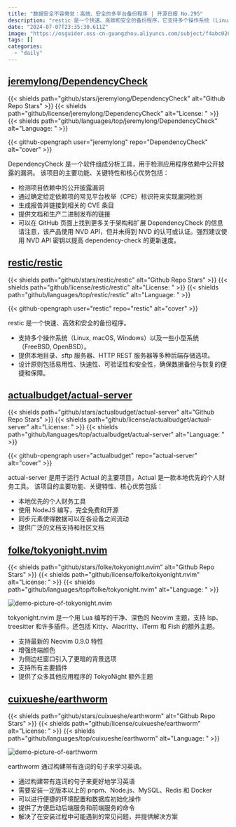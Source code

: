 ```yaml
---
title: "数据安全不容倦怠：高效、安全的多平台备份程序 | 开源日报 No.295"
description: "restic 是一个快速、高效和安全的备份程序，它支持多个操作系统 (Linux、macOS、Windows) 以及一些小型系统 (FreeBSD、OpenBSD)。你可以选择将备份数据存储在本地目录、sftp 服务器、HTTP REST 服务器等多种后端存储选项中。restic 的设计原则包括易用性、快速性、可验证性和安全性，这确保了你能够方便地备份和恢复数据，并保障数据的安全性。无论是个人用户还是企业用户，restic 都是一个值得信赖的备份解决方案。"
date: "2024-07-07T23:35:30.611Z"
image: "https://osguider.oss-cn-guangzhou.aliyuncs.com/subject/f4abc0263912d696b2c52d934224068e.png"
tags: []
categories:
  - "daily"
---
```


## [jeremylong/DependencyCheck](https://github.com/jeremylong/DependencyCheck)

{{< shields path="github/stars/jeremylong/DependencyCheck" alt="Github Repo Stars" >}} {{< shields path="github/license/jeremylong/DependencyCheck" alt="License: " >}} {{< shields path="github/languages/top/jeremylong/DependencyCheck" alt="Language: " >}}

{{< github-opengraph user="jeremylong" repo="DependencyCheck" alt="cover" >}}

DependencyCheck 是一个软件组成分析工具，用于检测应用程序依赖中公开披露的漏洞。
该项目的主要功能、关键特性和核心优势包括：

- 检测项目依赖中的公开披露漏洞
- 通过确定给定依赖项的常见平台枚举（CPE）标识符来实现漏洞检测
- 生成报告并链接到相关的 CVE 条目
- 提供文档和生产二进制发布的链接
- 可以在 GitHub 页面上找到更多关于架构和扩展 DependencyCheck 的信息
请注意，该产品使用 NVD API，但并未得到 NVD 的认可或认证。强烈建议使用 NVD API 密钥以提高 dependency-check 的更新速度。
  
## [restic/restic](https://github.com/restic/restic)

{{< shields path="github/stars/restic/restic" alt="Github Repo Stars" >}} {{< shields path="github/license/restic/restic" alt="License: " >}} {{< shields path="github/languages/top/restic/restic" alt="Language: " >}}

{{< github-opengraph user="restic" repo="restic" alt="cover" >}}

restic 是一个快速、高效和安全的备份程序。

- 支持多个操作系统（Linux, macOS, Windows）以及一些小型系统（FreeBSD, OpenBSD）。
- 提供本地目录、sftp 服务器、HTTP REST 服务器等多种后端存储选项。
- 设计原则包括易用性、快速性、可验证性和安全性，确保数据备份与恢复的便捷和保障。
  
## [actualbudget/actual-server](https://github.com/actualbudget/actual-server)

{{< shields path="github/stars/actualbudget/actual-server" alt="Github Repo Stars" >}} {{< shields path="github/license/actualbudget/actual-server" alt="License: " >}} {{< shields path="github/languages/top/actualbudget/actual-server" alt="Language: " >}}

{{< github-opengraph user="actualbudget" repo="actual-server" alt="cover" >}}

actual-server 是用于运行 Actual 的主要项目，Actual 是一款本地优先的个人财务工具。
该项目的主要功能、关键特性、核心优势包括：

- 本地优先的个人财务工具
- 使用 NodeJS 编写，完全免费和开源
- 同步元素使得数据可以在各设备之间流动
- 提供广泛的文档支持和社区文档
  
## [folke/tokyonight.nvim](https://github.com/folke/tokyonight.nvim)

{{< shields path="github/stars/folke/tokyonight.nvim" alt="Github Repo Stars" >}} {{< shields path="github/license/folke/tokyonight.nvim" alt="License: " >}} {{< shields path="github/languages/top/folke/tokyonight.nvim" alt="Language: " >}}

![demo-picture-of-tokyonight.nvim](https://static.osguider.com/subject/github/folke/tokyonight.nvim/d37d28a0541efe11247a245611a235a4.png)

tokyonight.nvim 是一个用 Lua 编写的干净、深色的 Neovim 主题，支持 lsp、treesitter 和许多插件。还包括 Kitty、Alacritty、iTerm 和 Fish 的额外主题。

- 支持最新的 Neovim 0.9.0 特性
- 增强终端颜色
- 为侧边栏窗口引入了更暗的背景选项
- 支持所有主要插件
- 提供了众多其他应用程序的 TokyoNight 额外主题
  
## [cuixueshe/earthworm](https://github.com/cuixueshe/earthworm)

{{< shields path="github/stars/cuixueshe/earthworm" alt="Github Repo Stars" >}} {{< shields path="github/license/cuixueshe/earthworm" alt="License: " >}} {{< shields path="github/languages/top/cuixueshe/earthworm" alt="Language: " >}}

![demo-picture-of-earthworm](https://static.osguider.com/subject/github/cuixueshe/earthworm/3e44fbd718832527a40337d13ed7a047.png)

earthworm 通过构建带有连词的句子来学习英语。

- 通过构建带有连词的句子来更好地学习英语
- 需要安装一定版本以上的 pnpm、Node.js、MySQL、Redis 和 Docker
- 可以进行便捷的环境配置和数据库初始化操作
- 提供了方便启动后端服务和前端服务的命令
- 解决了在安装过程中可能遇到的常见问题，并提供解决方案
  
